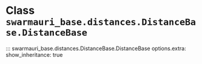# Class `swarmauri_base.distances.DistanceBase.DistanceBase`

::: swarmauri_base.distances.DistanceBase.DistanceBase
    options.extra:
      show_inheritance: true

